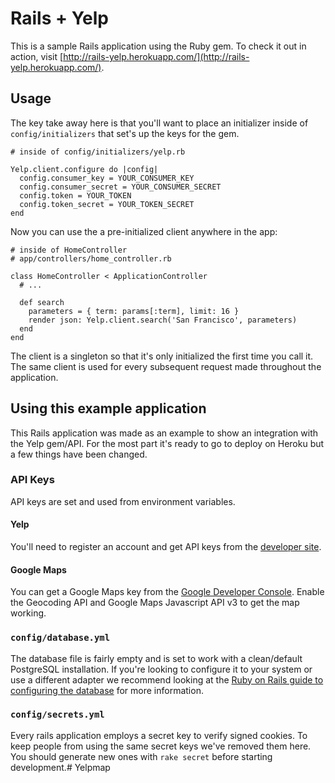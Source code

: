 # Rails + Yelp

This is a sample Rails application using the Ruby gem. To check it out in action, visit [http://rails-yelp.herokuapp.com/](http://rails-yelp.herokuapp.com/).

## Usage

The key take away here is that you'll want to place an initializer inside of ``config/initializers`` that set's up the keys for the gem.

```
# inside of config/initializers/yelp.rb

Yelp.client.configure do |config|
  config.consumer_key = YOUR_CONSUMER_KEY
  config.consumer_secret = YOUR_CONSUMER_SECRET
  config.token = YOUR_TOKEN
  config.token_secret = YOUR_TOKEN_SECRET
end

```

Now you can use the a pre-initialized client anywhere in the app:

```
# inside of HomeController
# app/controllers/home_controller.rb

class HomeController < ApplicationController
  # ...

  def search
    parameters = { term: params[:term], limit: 16 }
    render json: Yelp.client.search('San Francisco', parameters)
  end
end

```

The client is a singleton so that it's only initialized the first time you call it. The same client is used for every subsequent request made throughout the application.

## Using this example application

This Rails application was made as an example to show an integration with the Yelp gem/API. For the most part it's ready to go to deploy on Heroku but a few things have been changed.

### API Keys

API keys are set and used from environment variables.

#### Yelp

You'll need to register an account and get API keys from the [developer site](http://www.yelp.com/developers/getting_started/api_access).

#### Google Maps

You can get a Google Maps key from the [Google Developer Console](https://console.developers.google.com/). Enable the Geocoding API and Google Maps Javascript API v3 to get the map working.

### ``config/database.yml``

The database file is fairly empty and is set to work with a clean/default PostgreSQL installation. If you're looking to configure it to your system or use a different adapter we recommend looking at the [Ruby on Rails guide to configuring the database](http://edgeguides.rubyonrails.org/configuring.html#configuring-a-database) for more information.

### ``config/secrets.yml``

Every rails application employs a secret key to verify signed cookies. To keep people from using the same secret keys we've removed them here. You should generate new ones with ``rake secret`` before starting development.# Yelpmap

